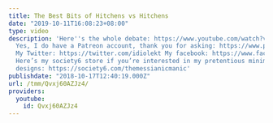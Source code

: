 ```yaml
---
title: The Best Bits of Hitchens vs Hitchens
date: "2019-10-11T16:08:23+08:00"
type: video
description: 'Here''s the whole debate: https://www.youtube.com/watch?v=ngjQs_QjSwc
  Yes, I do have a Patreon account, thank you for asking: https://www.patreon.com/themessianicmanic
  My Twitter: https://twitter.com/idiolekt My facebook: https://www.facebook.com/themessianicmanic/
  Here’s my society6 store if you’re interested in my pretentious minimalist poster
  designs: https://society6.com/themessianicmanic'
publishdate: "2018-10-17T12:40:19.000Z"
url: /tmm/Qvxj60AZJz4/
providers:
  youtube:
    id: Qvxj60AZJz4
---
```

